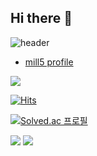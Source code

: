 ## Hi there 👋
![header](https://capsule-render.vercel.app/api?type=wave&color=auto&height=120&section=header&text=Hello&fontSize=70)

- [mill5 profile]([https://github.com/onealog](https://github.com/mill-5))

<img src="https://img.shields.io/badge/mill5-ffca28?style=flat-square&logo=4chan&logoColor=fffff"/>


[![Hits](https://hits.seeyoufarm.com/api/count/incr/badge.svg?url=https%3A%2F%2Fgithub.com%2Fmill-5&count_bg=%23000000&title_bg=%23000000&icon=github.svg&icon_color=%23FFFFFF&title=hits&edge_flat=true)](https://hits.seeyoufarm.com)


[![Solved.ac
프로필](http://mazassumnida.wtf/api/mini/generate_badge?boj=sympathy0513)](https://solved.ac/sympathy0513)

 <img src="http://mazandi.herokuapp.com/api?handle={sympathy0513}&theme=warm"/>
<img src="http://mazandi.herokuapp.com/api?handle={sympathy0513}&theme=warm"/>

